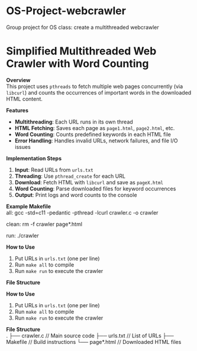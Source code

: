 # OS-Project-webcrawler
Group project for OS class: create a multithreaded webcrawler

# Simplified Multithreaded Web Crawler with Word Counting

**Overview**  
This project uses `pthreads` to fetch multiple web pages concurrently (via `libcurl`) and counts the occurrences of important words in the downloaded HTML content.

**Features**  
- **Multithreading**: Each URL runs in its own thread  
- **HTML Fetching**: Saves each page as `page1.html`, `page2.html`, etc.  
- **Word Counting**: Counts predefined keywords in each HTML file  
- **Error Handling**: Handles invalid URLs, network failures, and file I/O issues  

**Implementation Steps**  
1. **Input**: Read URLs from `urls.txt`  
2. **Threading**: Use `pthread_create` for each URL  
3. **Download**: Fetch HTML with `libcurl` and save as `pageX.html`  
4. **Word Counting**: Parse downloaded files for keyword occurrences  
5. **Output**: Print logs and word counts to the console  

**Example Makefile**  
all: gcc -std=c11 -pedantic -pthread -lcurl crawler.c -o crawler

clean: rm -f crawler page*.html

run: ./crawler


**How to Use**  
1. Put URLs in `urls.txt` (one per line)  
2. Run `make all` to compile  
3. Run `make run` to execute the crawler  

**File Structure**  

**How to Use**  
1. Put URLs in `urls.txt` (one per line)  
2. Run `make all` to compile  
3. Run `make run` to execute the crawler  

**File Structure**  
. ├── crawler.c // Main source code ├── urls.txt // List of URLs ├── Makefile // Build instructions └── page*.html // Downloaded HTML files
